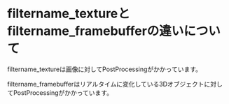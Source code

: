 # filtername_textureとfiltername_framebufferの違いについて

filtername_textureは画像に対してPostProcessingがかかっています。

filtername_framebufferはリアルタイムに変化している3Dオブジェクトに対してPostProcessingがかかっています。

